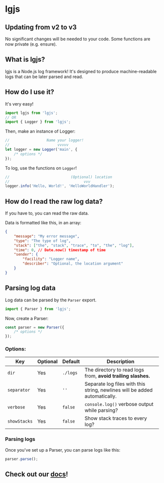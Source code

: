 # lgjs

## Updating from v2 to v3

No significant changes will be needed to your code. Some functions are now private (e.g. ensure).

## What is lgjs?

lgjs is a Node.js log framework! It's designed to produce machine-readable logs that can be later parsed and read.

## How do I use it?

It's very easy!

```js
import lgjs from 'lgjs';
// OR
import { Logger } from 'lgjs';
```

Then, make an instance of Logger:

```js
//                 Name your logger!
//                      vvvvv
let logger = new Logger('main', {
    /* options */
});
```

To log, use the functions on `Logger`!

```js
//                            (Optional) location
//                                  vvv
logger.info('Hello, World!', 'HelloWorldHandler');
```

## How do I read the raw log data?

If you have to, you can read the raw data.

Data is formatted like this, in an array:

```json
{
    "message": "My error message",
    "type": "The type of log",
    "stack": ["the", "stack", "trace", "to", "the", "log"],
    "time": 0, // Date.now() timestamp of time
    "sender": {
        "facility": "Logger name",
        "describer": "Optional, the location argument"
    }
}
```

## Parsing log data

Log data can be parsed by the `Parser` export.

```js
import { Parser } from 'lgjs';
```

Now, create a Parser:

```js
const parser = new Parser({
    /* options */
});
```

### Options:

| Key          | Optional | Default  | Description                                                                |
| ------------ | -------- | -------- | -------------------------------------------------------------------------- |
| `dir`        | Yes      | `./logs` | The directory to read logs from, **avoid trailing slashes.**               |
| `separator`  | Yes      | `''`     | Separate log files with this string, newlines will be added automatically. |
| `verbose`    | Yes      | `false`  | `console.log()` verbose output while parsing?                              |
| `showStacks` | Yes      | `false`  | Show stack traces to every log?                                            |

### Parsing logs

Once you've set up a Parser, you can parse logs like this:

```js
parser.parse();
```

## Check out our [docs](https://thetayloredman.github.io/lgjs/)!